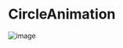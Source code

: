 # CircleAnimation
![image](https://github.com/Azul-sea/CircleAnimation/blob/master/CircleAnimation.gif)
